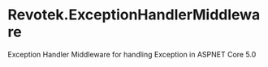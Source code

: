 # Revotek.ExceptionHandlerMiddleware
Exception Handler Middleware for handling Exception in ASPNET Core 5.0
